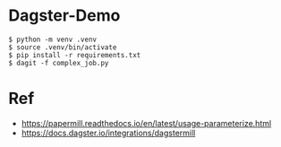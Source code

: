 # Dagster-Demo

```
$ python -m venv .venv
$ source .venv/bin/activate
$ pip install -r requirements.txt
$ dagit -f complex_job.py
```

# Ref 
* https://papermill.readthedocs.io/en/latest/usage-parameterize.html
* https://docs.dagster.io/integrations/dagstermill